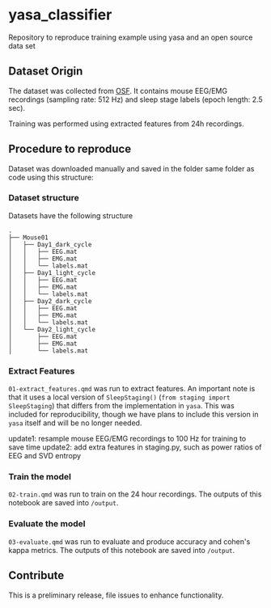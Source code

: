 # yasa_classifier
Repository to reproduce training example using yasa and an open source data set

## Dataset Origin

The dataset was collected from [OSF](https://osf.io/py5eb/). It contains mouse EEG/EMG recordings (sampling rate: 512 Hz) and sleep stage labels (epoch length: 2.5 sec).

Training was performed using extracted features from 24h recordings.

## Procedure to reproduce

Dataset was downloaded manually and saved in the folder same folder as code using this structure:

### Dataset structure

Datasets have the following structure

    .
    ├── Mouse01
    │   ├── Day1_dark_cycle
    │   │   ├── EEG.mat
    │   │   ├── EMG.mat
    │   │   └── labels.mat
    │   ├── Day1_light_cycle
    │   │   ├── EEG.mat
    │   │   ├── EMG.mat
    │   │   └── labels.mat
    │   ├── Day2_dark_cycle
    │   │   ├── EEG.mat
    │   │   ├── EMG.mat
    │   │   └── labels.mat
    │   └── Day2_light_cycle
    │       ├── EEG.mat
    │       ├── EMG.mat
    │       └── labels.mat

### Extract Features

`01-extract_features.qmd` was run to extract features. An important note is that it uses a local version of `SleepStaging()` (`from staging import SleepStaging`) that differs from the implementation in `yasa`. This was included for reproducibility, though we have plans to include this version in `yasa` itself and will be no longer needed.

update1: resample mouse EEG/EMG recordings to 100 Hz for training to save time 
update2: add extra features in staging.py, such as power ratios of EEG and SVD entropy 

### Train the model

`02-train.qmd` was run to train on the 24 hour recordings. The outputs of this notebook are saved into `/output`. 

### Evaluate the model
`03-evaluate.qmd` was run to evaluate and produce accuracy and cohen's kappa metrics. The outputs of this notebook are saved into `/output`.

## Contribute

This is a preliminary release, file issues to enhance functionality.

